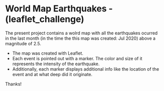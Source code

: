# World Map Earthquakes - (leaflet_challenge)

The present project contains a wolrd map with all the earthquakes ocurred in the last month (in the time the this map was created: Jul 2020) above a magnitude of 2.5.
  * The map was created with Leaflet.
  * Each event is pointed out with a marker. The color and size of it represents the intensity of the earthquake. 
  * Additionally, each marker displays additional info like the location of the event and at what deep did it originate.
  
Thanks!
